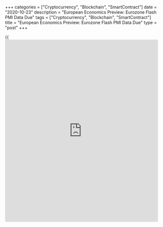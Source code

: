 +++
categories = ["Cryptocurrency", "Blockchain", "SmartContract"]
date = "2020-10-23"
description = "European Economics Preview: Eurozone Flash PMI Data Due"
tags = ["Cryptocurrency", "Blockchain", "SmartContract"]
title = "European Economics Preview: Eurozone Flash PMI Data Due"
type = "post"
+++

{{<iframe id="large-banner" src="https://www.bounty.group/#slide=19.0" width="100%" height="600" scrolling="no" style="border: 0px solid rgb(216, 221, 230); border-radius: 3px;">}}

Flash Purchasing Managers' survey data from euro area and the UK are due
on Friday, headlining a busy day for the European economic [news](https://www.letsplayfx.com/blog/forex-news-website/).

At 2.00 am ET, the Office for National Statistics releases UK retail
sales data for September. Sales are forecast to grow 0.4 percent on
month, slower than the 0.8 percent increase in August.

At 3.15 am ET, IHS Markit releases France's composite PMI data. The
composite index is forecast to fall to 48.0 in October from 48.5 in
September.  
  
At 3.30 am ET, Germany's flash PMI data is due. The composite index is
seen at 53.2 in October versus 54.7 in the previous month.

In the meantime, Statistics Sweden is scheduled to publish producer
prices for September. Prices had declined 4.6 percent on year in August.

At 4.00 am ET, Germany's ifo [business][1] confidence survey results are
due. Economists forecast the index to rise to 93.8 in October from 93.4
in September.

Also, flash PMI survey results are due from euro area. The composite
index is expected to drop to 49.3 in October from 50.4 in the previous
month.

At 4.30 am ET, UK composite PMI data is due. Economists forecast the
indicator to drop marginally to 55.6 in October from 55.7 a month ago.

At 6.30 am ET, Russia's central bank announces the outcome of its
monetary [policy](https://www.fintechee.com/policy/) meeting. The bank is expected to hold its key rate at
4.25 percent.

For comments and feedback [contact](https://www.playgroundfx.com/contact/): editorial@rtt[news](https://www.letsplayfx.com/blog/forex-news-website/).com

[Economic News][2]

 **What parts of the world are seeing the best (and worst) economic
performances lately? Click[here][3] to check out our [Econ Scorecard][3]
and find out! See up-to-the-moment [ranking](https://www.playgroundfx.com/blog/crypto-exchange-ranking/)s for the best and worst
performers in [GDP][4], [unemployment rate][5], [inflation][6] and much
more.**

   1. www.rtt[news](https://www.letsplayfx.com/blog/forex-news-website/).com/Content/Business.aspx
   2. www.rtt[news](https://www.letsplayfx.com/blog/forex-news-website/).com/Content/EconomicNews.aspx
   3. www.rtt[news](https://www.letsplayfx.com/blog/forex-news-website/).com/economic-scorecard/world-rank/industrial-production/highest-performance.aspx
   4. www.rtt[news](https://www.letsplayfx.com/blog/forex-news-website/).com/economic-scorecard/world-rank/GDP/highest-performance.aspx
   5. www.rtt[news](https://www.letsplayfx.com/blog/forex-news-website/).com/economic-scorecard/world-rank/unemployment-rate/lowest-performance.aspx
   6. www.rtt[news](https://www.letsplayfx.com/blog/forex-news-website/).com/economic-scorecard/world-rank/CPI/highest-performance.aspx